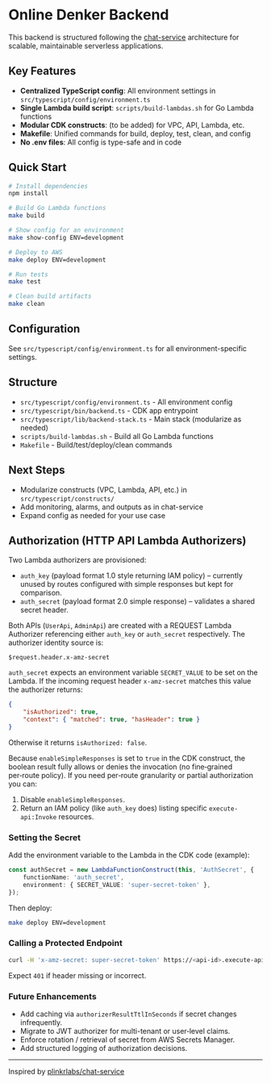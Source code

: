 

# Online Denker Backend

This backend is structured following the [chat-service](https://github.com/plinkrlabs/chat-service) architecture for scalable, maintainable serverless applications.

## Key Features
- **Centralized TypeScript config**: All environment settings in `src/typescript/config/environment.ts`
- **Single Lambda build script**: `scripts/build-lambdas.sh` for Go Lambda functions
- **Modular CDK constructs**: (to be added) for VPC, API, Lambda, etc.
- **Makefile**: Unified commands for build, deploy, test, clean, and config
- **No .env files**: All config is type-safe and in code

## Quick Start

```bash
# Install dependencies
npm install

# Build Go Lambda functions
make build

# Show config for an environment
make show-config ENV=development

# Deploy to AWS
make deploy ENV=development

# Run tests
make test

# Clean build artifacts
make clean
```

## Configuration
See `src/typescript/config/environment.ts` for all environment-specific settings.

## Structure
- `src/typescript/config/environment.ts` - All environment config
- `src/typescript/bin/backend.ts` - CDK app entrypoint
- `src/typescript/lib/backend-stack.ts` - Main stack (modularize as needed)
- `scripts/build-lambdas.sh` - Build all Go Lambda functions
- `Makefile` - Build/test/deploy/clean commands

## Next Steps
- Modularize constructs (VPC, Lambda, API, etc.) in `src/typescript/constructs/`
- Add monitoring, alarms, and outputs as in chat-service
- Expand config as needed for your use case

## Authorization (HTTP API Lambda Authorizers)
Two Lambda authorizers are provisioned:

- `auth_key` (payload format 1.0 style returning IAM policy) – currently unused by routes configured with simple responses but kept for comparison.
- `auth_secret` (payload format 2.0 simple response) – validates a shared secret header.

Both APIs (`UserApi`, `AdminApi`) are created with a REQUEST Lambda Authorizer referencing either `auth_key` or `auth_secret` respectively. The authorizer identity source is:

```
$request.header.x-amz-secret
```

`auth_secret` expects an environment variable `SECRET_VALUE` to be set on the Lambda. If the incoming request header `x-amz-secret` matches this value the authorizer returns:

```json
{
	"isAuthorized": true,
	"context": { "matched": true, "hasHeader": true }
}
```

Otherwise it returns `isAuthorized: false`.

Because `enableSimpleResponses` is set to `true` in the CDK construct, the boolean result fully allows or denies the invocation (no fine‑grained per‑route policy). If you need per‑route granularity or partial authorization you can:

1. Disable `enableSimpleResponses`.
2. Return an IAM policy (like `auth_key` does) listing specific `execute-api:Invoke` resources.

### Setting the Secret
Add the environment variable to the Lambda in the CDK code (example):

```ts
const authSecret = new LambdaFunctionConstruct(this, 'AuthSecret', {
	functionName: 'auth_secret',
	environment: { SECRET_VALUE: 'super-secret-token' },
});
```

Then deploy:

```bash
make deploy ENV=development
```

### Calling a Protected Endpoint
```bash
curl -H 'x-amz-secret: super-secret-token' https://<api-id>.execute-api.<region>.amazonaws.com/prod/chat
```

Expect `401` if header missing or incorrect.

### Future Enhancements
- Add caching via `authorizerResultTtlInSeconds` if secret changes infrequently.
- Migrate to JWT authorizer for multi-tenant or user‑level claims.
- Enforce rotation / retrieval of secret from AWS Secrets Manager.
- Add structured logging of authorization decisions.

---
Inspired by [plinkrlabs/chat-service](https://github.com/plinkrlabs/chat-service)
